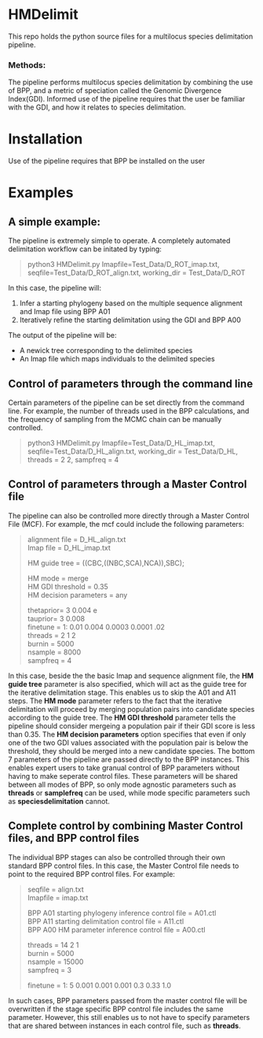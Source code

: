 # HMDelimit
This repo holds the python source files for a multilocus species delimitation pipeline.
### Methods:
The pipeline performs multilocus species delimitation by combining the use of BPP, and a metric of speciation called the Genomic Divergence Index(GDI). Informed use of the pipeline requires that the user be familiar with the GDI, and how it relates to species delimitation.
# Installation
Use of the pipeline requires that BPP be installed on the user 

# Examples 
## A simple example:
The pipeline is extremely simple to operate. A completely automated delimitation workflow can be initated by typing: 

> python3 HMDelimit.py Imapfile=Test_Data/D_ROT_imap.txt, seqfile=Test_Data/D_ROT_align.txt, working_dir = Test_Data/D_ROT

In this case, the pipeline will:

1. Infer a starting phylogeny based on the multiple sequence alignment and Imap file using BPP A01
2. Iteratively refine the starting delimitation using the GDI and BPP A00

The output of the pipeline will be:

- A newick tree corresponding to the delimited species
- An Imap file which maps individuals to the delimited species 

## Control of parameters through the command line
Certain parameters of the pipeline can be set directly from the command line. For example, the number of threads used in the BPP calculations, and the frequency of sampling from the MCMC chain can be manually controlled.

> python3 HMDelimit.py Imapfile=Test_Data/D_HL_imap.txt, seqfile=Test_Data/D_HL_align.txt, working_dir = Test_Data/D_HL, threads = 2 2, sampfreq = 4

## Control of parameters through a Master Control file
The pipeline can also be controlled more directly through a Master Control File (MCF). For example, the mcf could include the following parameters:

> alignment file = D_HL_align.txt  
> Imap file = D_HL_imap.txt  
>   
> HM guide tree = ((CBC,((NBC,SCA),NCA)),SBC);  
>   
> HM mode = merge   
> HM GDI threshold = 0.35   
> HM decision parameters = any   
>    
> thetaprior= 3 0.004 e   
> tauprior= 3 0.008   
> finetune = 1: 0.01 0.004 0.0003 0.0001 .02   
> threads = 2 1 2   
> burnin =  5000   
> nsample = 8000      
> sampfreq = 4   

In this case, beside the the basic Imap and sequence alignment file, the **HM guide tree** parameter is also specified, which will act as the guide tree for the iterative delimitation stage. This enables us to skip the A01 and A11 steps. The **HM mode** parameter refers to the fact that the iterative delimitation will proceed by merging population pairs into candidate species according to the guide tree. The **HM GDI threshold** parameter tells the pipeline should consider mergeing a population pair if their GDI score is less than 0.35. The **HM decision parameters** option specifies that even if only one of the two GDI values associated with the population pair is below the threshold, they should be merged into a new candidate species. The bottom 7 parameters of the pipeline are passed directly to the BPP instances. This enables expert users to take granual control of BPP parameters without having to make seperate control files. These parameters will be shared between all modes of BPP, so only mode agnostic parameters such as **threads** or **samplefreq** can be used, while mode specific parameters such as **speciesdelimitation** cannot.

## Complete control by combining Master Control files, and BPP control files
The individual BPP stages can also be controlled through their own standard BPP control files. In this case, the Master Control file needs to point to the required BPP control files. For example:

> seqfile = align.txt   
> Imapfile = imap.txt   
>    
> BPP A01 starting phylogeny inference control file = A01.ctl   
> BPP A11 starting delimitation control file  = A11.ctl   
> BPP A00 HM parameter inference control file = A00.ctl   
>    
> threads = 14 2 1   
> burnin =   5000   
> nsample = 15000      
> sampfreq = 3   
>    
> finetune = 1: 5 0.001 0.001 0.001 0.3 0.33 1.0   

In such cases, BPP parameters passed from the master control file will be overwritten if the stage specific BPP control file includes the same parameter. However, this still enables us to not have to specify parameters that are shared between instances in each control file, such as **threads**. 
